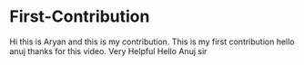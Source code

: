 # First-Contribution
Hi this is Aryan and this is my contribution.
This is my first contribution
hello anuj thanks for this video. Very Helpful
Hello Anuj sir